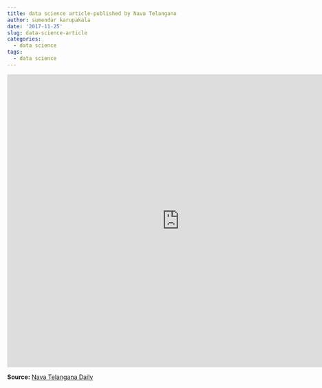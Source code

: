 ```yaml
---
title: data science article-published by Nava Telangana 
author: sumendar karupakala
date: '2017-11-25'
slug: data-science-article
categories:
  - data science
tags:
  - data science
---
```


<iframe
    width="800"
    height="680"
    src="https://drive.google.com/file/d/0B14DjwBCvz91Z3VjYmc5bEpBeDQ/preview"
    frameborder="0"
    allowfullscreen
></iframe>

**Source:** <a href="http://www.navatelangana.com/article/techplus/182450" target="_blank">Nava Telangana Daily</a>












